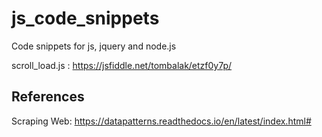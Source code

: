 # js_code_snippets
Code snippets for js, jquery and node.js 

scroll_load.js : https://jsfiddle.net/tombalak/etzf0y7p/


## References

Scraping Web: https://datapatterns.readthedocs.io/en/latest/index.html#
